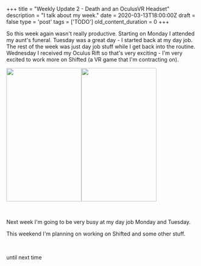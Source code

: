 
+++
title = "Weekly Update 2 - Death and an OculusVR Headset"
description = "I talk about my week."
date = 2020-03-13T18:00:00Z
draft = false
type = 'post'
tags = ['TODO']
old_content_duration = 0
+++

<p>So this week again wasn't really productive. Starting on Monday I attended my aunt's funeral. Tuesday was a great day - I started back at my day job. The rest of the week was just day job stuff while I get back into the routine. Wednesday I received my Oculus Rift so that's very exciting - I'm very excited to work more on Shifted (a VR game that I'm contracting on).</p>
<p><a href="https://files.trdwll.net/2020/03/13/image-20200313153158-1.png" target="_blank" rel="noopener"><img style="height: 350px; width: 197px;" src="https://files.trdwll.net/2020/03/13/image-20200313153158-1_thumb.png" /></a><a href="https://files.trdwll.net/2020/03/13/image-20200313153250-2.png" target="_blank" rel="noopener"><img style="height: 350px; width: 197px;" src="https://files.trdwll.net/2020/03/13/image-20200313153250-2_thumb.png" /></a></p>
<p>&nbsp;</p>
<p>Next week I'm going to be very busy at my day job Monday and Tuesday.</p>
<p>This weekend I'm planning on working on Shifted and some other stuff.</p>
<p>&nbsp;</p>
<p>until next time</p>
    